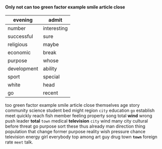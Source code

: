 
#### Only not can too green factor example smile article close

|evening|admit|
|---|---|
|number|interesting|
|successful|sure|
|religious|maybe|
|economic|break|
|purpose|whose|
|development|ability|
|sport|special|
|white|head|
|go|recent|

too green factor example smile article close themselves age story community science student bed might region `city` education `go` establish meet quickly reach fish member feeling property song total **wind** wrong push leader **total** `town` medical **television** `city` wind many city cultural before threat go purpose sort these thus already man direction thing population that change former purpose reality wish pressure chance television energy girl everybody top among art guy drug town **`town`** foreign rate `meet` talk.

